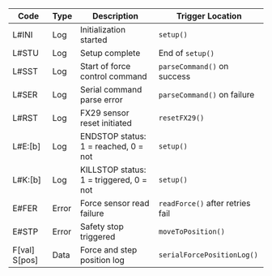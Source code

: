 | Code     | Type   | Description                          | Trigger Location                  |
|----------|--------|--------------------------------------|-----------------------------------|
| L#INI    | Log    | Initialization started               | `setup()`                         |
| L#STU    | Log    | Setup complete                       | End of `setup()`                  |
| L#SST    | Log    | Start of force control command       | `parseCommand()` on success       |
| L#SER    | Log    | Serial command parse error           | `parseCommand()` on failure       |
| L#RST    | Log    | FX29 sensor reset initiated          | `resetFX29()`                     |
| L#E:[b]  | Log    | ENDSTOP status: 1 = reached, 0 = not | `setup()`                         |
| L#K:[b]  | Log    | KILLSTOP status: 1 = triggered, 0 = not | `setup()`                      |
| E#FER    | Error  | Force sensor read failure            | `readForce()` after retries fail  |
| E#STP    | Error  | Safety stop triggered                | `moveToPosition()`                |
| F[val] S[pos] | Data   | Force and step position log        | `serialForcePositionLog()`        |
